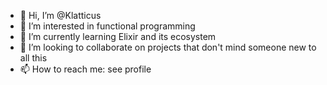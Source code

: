 - 👋 Hi, I’m @Klatticus
- 👀 I’m interested in functional programming
- 🌱 I’m currently learning Elixir and its ecosystem
- 💞️ I’m looking to collaborate on projects that don't mind someone new to all this
- 📫 How to reach me: see profile

<!---
Klatticus/Klatticus is a ✨ special ✨ repository because its `README.md` (this file) appears on your GitHub profile.
You can click the Preview link to take a look at your changes.
--->
